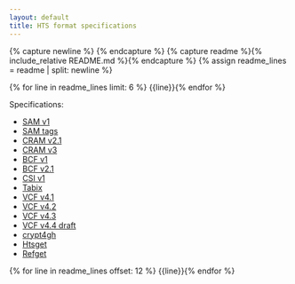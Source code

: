 ```yaml
---
layout: default
title: HTS format specifications
---
```

{% capture newline %}
{% endcapture %}
{% capture readme %}{% include_relative README.md %}{% endcapture %}
{% assign readme_lines = readme | split: newline %}

{% for line in readme_lines limit: 6 %}
{{line}}{% endfor %}

<div class="sidebar lowered">
Specifications:

- [SAM v1](SAMv1.pdf)
- [SAM tags](SAMtags.pdf)
- [CRAM v2.1](CRAMv2.1.pdf)
- [CRAM v3](CRAMv3.pdf)
- [BCF v1](BCFv1_qref.pdf)
- [BCF v2.1](BCFv2_qref.pdf)
- [CSI v1](CSIv1.pdf)
- [Tabix](tabix.pdf)
- [VCF v4.1](VCFv4.1.pdf)
- [VCF v4.2](VCFv4.2.pdf)
- [VCF v4.3](VCFv4.3.pdf)
- [VCF v4.4 draft](VCFv4.4.draft.pdf)
- [crypt4gh](crypt4gh.pdf)
- [Htsget](htsget.html)
- [Refget](refget.html)
</div>
<div class="mainbar">
{% for line in readme_lines offset: 12 %}
{{line}}{% endfor %}
</div>
<div class="clear"></div>
